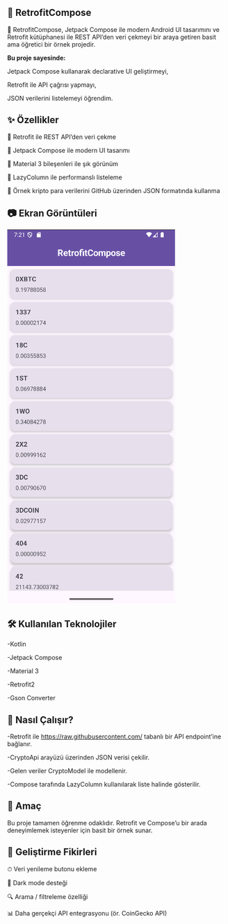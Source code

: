 ## 📱 RetrofitCompose

🚀 RetrofitCompose, Jetpack Compose ile modern Android UI tasarımını ve Retrofit kütüphanesi ile REST API’den veri çekmeyi bir araya getiren basit ama öğretici bir örnek projedir.

**Bu proje sayesinde:** 

Jetpack Compose kullanarak declarative UI geliştirmeyi,

Retrofit ile API çağrısı yapmayı,

JSON verilerini listelemeyi öğrendim.


## ✨ Özellikler

📡 Retrofit ile REST API’den veri çekme

🎨 Jetpack Compose ile modern UI tasarımı

🧩 Material 3 bileşenleri ile şık görünüm

📑 LazyColumn ile performanslı listeleme

💾 Örnek kripto para verilerini GitHub üzerinden JSON formatında kullanma

## 📷 Ekran Görüntüleri

![Uygulama ekranı](screens/image.png)

## 🛠 Kullanılan Teknolojiler

-Kotlin

-Jetpack Compose

-Material 3

-Retrofit2

-Gson Converter

## 🚀 Nasıl Çalışır?

-Retrofit ile https://raw.githubusercontent.com/ tabanlı bir API endpoint’ine bağlanır.

-CryptoApi arayüzü üzerinden JSON verisi çekilir.

-Gelen veriler CryptoModel ile modellenir.

-Compose tarafında LazyColumn kullanılarak liste halinde gösterilir.

## 🎯 Amaç

Bu proje tamamen öğrenme odaklıdır. Retrofit ve Compose’u bir arada deneyimlemek isteyenler için basit bir örnek sunar.

## 🔮 Geliştirme Fikirleri

⏱ Veri yenileme butonu ekleme

🌙 Dark mode desteği

🔍 Arama / filtreleme özelliği

📊 Daha gerçekçi API entegrasyonu (ör. CoinGecko API)

